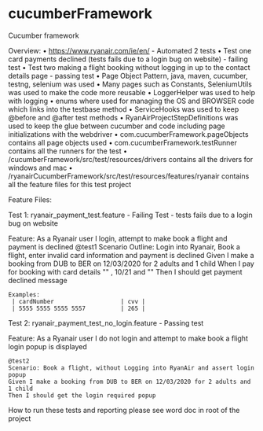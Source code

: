 # cucumberFramework
Cucumber framework

Overview:
• https://www.ryanair.com/ie/en/ - Automated 2 tests
• Test one card payments declined (tests fails due to a login bug on website) - failing test
• Test two making a flight booking without logging in up to the contact details page - passing test
• Page Object Pattern, java, maven, cucumber, testng, selenium was used
• Many pages such as Constants, SeleniumUtils was used to make the code more reusable
• LoggerHelper was used to help with logging
• enums where used for managing the OS and BROWSER code which links into the testbase method
• ServiceHooks was used to keep @before and @after test methods
• RyanAirProjectStepDefinitions was used to keep the glue  between cucumber and code including page initializations with the webdriver
• com.cucumberFramework.pageObjects contains all page objects used
• com.cucumberFramework.testRunner contains all the runners for the test
• /cucumberFramework/src/test/resources/drivers contains all the drivers for windows and mac
• /ryanairCucumberFramework/src/test/resources/features/ryanair contains all the feature files for this test project

Feature Files:

Test 1:
ryanair_payment_test.feature - Failing Test - tests fails due to a login bug on website

Feature: As a Ryanair user I login, attempt to make book a flight and payment is declined
		@test1
  	Scenario Outline: Login into Ryanair, Book a flight, enter invalid card information and payment is declined
    Given I make a booking from DUB to BER on 12/03/2020 for 2 adults and 1 child
    When I pay for booking with card details "<cardNumber>" , 10/21 and "<cvv>"
    Then I should get payment declined message
		
 	Examples:
	 | cardNumber 					| cvv |
	 | 5555 5555 5555 5557  		| 265 |

Test 2:
ryanair_payment_test_no_login.feature  - Passing test

Feature: As a Ryanair user I do not login and attempt to make book a flight login popup is displayed
  
  	@test2
  	Scenario: Book a flight, without Logging into RyanAir and assert login popup
    Given I make a booking from DUB to BER on 12/03/2020 for 2 adults and 1 child
    Then I should get the login required popup
	
	
How to run these tests and reporting please see word doc in root of the project
